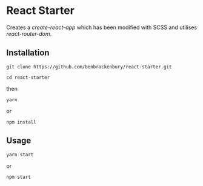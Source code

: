 # React Starter

Creates a *create-react-app* which has been modified with SCSS and utilises *react-router-dom*.

## Installation

    git clone https://github.com/benbrackenbury/react-starter.git
  
    cd react-starter
  
then

    yarn
  
or

    npm install
  
## Usage
    yarn start
  
or

    npm start
